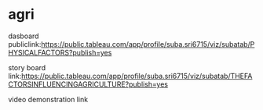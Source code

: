 # agri


dasboard publiclink:https://public.tableau.com/app/profile/suba.sri6715/viz/subatab/PHYSICALFACTORS?publish=yes

story board link:https://public.tableau.com/app/profile/suba.sri6715/viz/subatab/THEFACTORSINFLUENCINGAGRICULTURE?publish=yes


video demonstration link
